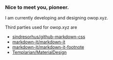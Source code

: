 ### Nice to meet you, pioneer.

I am currently developing and designing owop.xyz.

Third parties used for owop.xyz are
- [sindresorhus/github-markdown-css](https://github.com/sindresorhus/github-markdown-css)
- [markdown-it/markdown-it](https://github.com/markdown-it/markdown-it)
- [markdown-it/markdown-it-footnote](https://github.com/markdown-it/markdown-it-footnote)
- [Templarian/MaterialDesign](https://github.com/Templarian/MaterialDesign)

